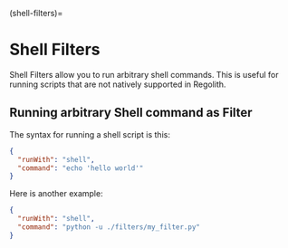 (shell-filters)=
# Shell Filters

Shell Filters allow you to run arbitrary shell commands. This is useful for running scripts that are not natively supported in Regolith.

## Running arbitrary Shell command as Filter

The syntax for running a shell script is this:

```json
{
  "runWith": "shell",
  "command": "echo 'hello world'"
}
```

Here is another example:

```json
{
  "runWith": "shell",
  "command": "python -u ./filters/my_filter.py"
}
```
